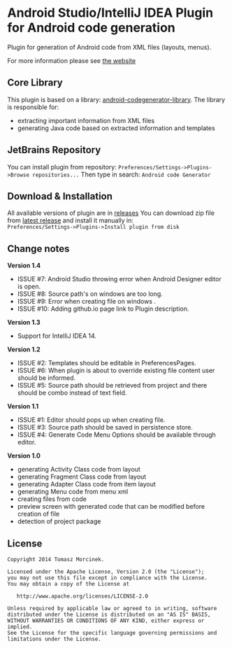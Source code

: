 Android Studio/IntelliJ IDEA Plugin for Android code generation
================

Plugin for generation of Android code from XML files (layouts, menus).

For more information please see [the website](http://tmorcinek.github.io/android-codegenerator-plugin-intellij)


Core Library
-------

This plugin is based on a library: [android-codegenerator-library](https://github.com/tmorcinek/android-codegenerator-library).
The library is responsible for:

 - extracting important information from XML files
 - generating Java code based on extracted information and templates


JetBrains Repository
-------

You can install plugin from repository: 
`Preferences/Settings->Plugins->Browse repositories...` 
Then type in search: 
`Android code Generator`


Download & Installation
-------

All available versions of plugin are in [releases](https://github.com/tmorcinek/android-codegenerator-plugin-intellij/releases)
You can download zip file from [latest release](https://github.com/tmorcinek/android-codegenerator-plugin-intellij/releases/latest) and install it manually in:  
`Preferences/Settings->Plugins->Install plugin from disk` 


Change notes
-------

<b>Version 1.4</b>
<ul>
    <li>ISSUE #7: Android Studio throwing error when Android Designer editor is open.</li>
    <li>ISSUE #8: Source path's on windows are too long.</li>
    <li>ISSUE #9: Error when creating file on windows .</li>
    <li>ISSUE #10: Adding github.io page link to Plugin description.</li>
</ul>

<b>Version 1.3</b>
<ul>
    <li>Support for IntelliJ IDEA 14.</li>
</ul>

<b>Version 1.2</b>
<ul>
    <li>ISSUE #2: Templates should be editable in PreferencesPages.</li>
    <li>ISSUE #6: When plugin is about to override existing file content user should be informed.</li>
    <li>ISSUE #5: Source path should be retrieved from project and there should be combo instead of text field.</li>
</ul>

<b>Version 1.1</b>
<ul>
    <li>ISSUE #1: Editor should pops up when creating file.</li>
    <li>ISSUE #3: Source path should be saved in persistence store.</li>
    <li>ISSUE #4: Generate Code Menu Options should be available through editor.</li>
</ul>

<b>Version 1.0</b>
<ul>
    <li>generating Activity Class code from layout</li>
    <li>generating Fragment Class code from layout</li>
    <li>generating Adapter Class code from item layout</li>
    <li>generating Menu code from menu xml</li>
    <li>creating files from code</li>
    <li>preview screen with generated code that can be modified before creation of file</li>
    <li>detection of project package</li>
</ul>


License
-------

    Copyright 2014 Tomasz Morcinek.

    Licensed under the Apache License, Version 2.0 (the "License");
    you may not use this file except in compliance with the License.
    You may obtain a copy of the License at

       http://www.apache.org/licenses/LICENSE-2.0

    Unless required by applicable law or agreed to in writing, software
    distributed under the License is distributed on an "AS IS" BASIS,
    WITHOUT WARRANTIES OR CONDITIONS OF ANY KIND, either express or implied.
    See the License for the specific language governing permissions and
    limitations under the License.
